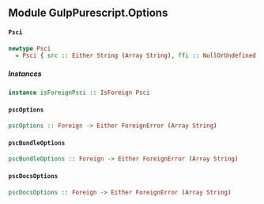 ## Module GulpPurescript.Options

#### `Psci`

``` purescript
newtype Psci
  = Psci { src :: Either String (Array String), ffi :: NullOrUndefined (Either String (Array String)) }
```

##### Instances
``` purescript
instance isForeignPsci :: IsForeign Psci
```

#### `pscOptions`

``` purescript
pscOptions :: Foreign -> Either ForeignError (Array String)
```

#### `pscBundleOptions`

``` purescript
pscBundleOptions :: Foreign -> Either ForeignError (Array String)
```

#### `pscDocsOptions`

``` purescript
pscDocsOptions :: Foreign -> Either ForeignError (Array String)
```


